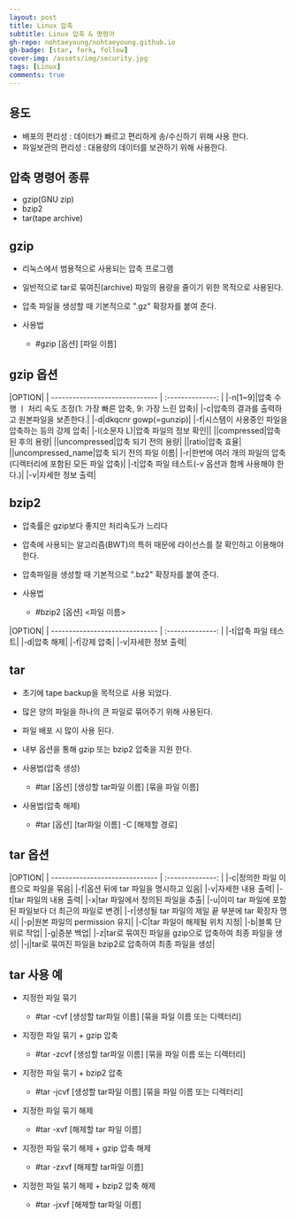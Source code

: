 ```yaml
---
layout: post
title: Linux 압축
subtitle: Linux 압축 & 명령어
gh-repo: nohtaeyoung/nohtaeyoung.github.io
gh-badge: [star, fork, follow]
cover-img: /assets/img/security.jpg
tags: [Linux]
comments: true
---
```


## 용도
- 배포의 편리성 : 데이터가 빠르고 편리하게 송/수신하기 위해 사용 한다.
- 파일보관의 편리성 : 대용량의 데이터를 보관하기 위해 사용한다.

## 압축 명령어 종류
- gzip(GNU zip)
- bzip2
- tar(tape archive)

## gzip 
- 리눅스에서 범용적으로 사용되는 압축 프로그램
- 일반적으로 tar로 묶여진(archive) 파일의 용량을 줄이기 위한 목적으로 사용된다.
- 압축 파일을 생성할 때 기본적으로 ".gz" 확장자를 붙여 준다.

- 사용법
  - #gzip [옵션] [파일 이름]

## gzip 옵션

 |OPTION|
| ------------------------------ | :--------------: | 
|-n[1~9]|압축 수행 ㅣ 처리 속도 조정(1: 가장 빠른 압축, 9: 가장 느린 압축)|
|-c|압축의 결과를 출력하고 원본파일을 보존한다.|
|-d|dkqcnr gowp(=gunzip)|
|-f|시스템이 사용중인 파일을 압축하는 등의 강제 압축|
|-l(소문자 L)|압축 파일의 정보 확인||
||compressed|압축 된 후의 용량|
||uncompressed|압축 되기 전의 용량|
||ratio|압축 효율|
||uncompressed_name|압축 되기 전의 파일 이름|
|-r|한번에 여러 개의 파일의 압축(디렉터리에 포함된 모든 파일 압축)|
|-t|압축 파일 테스트(-v 옵션과 함께 사용해야 한다.)|
|-v|자세한 정보 출력|

## bzip2
- 압축률은 gzip보다 좋지만 처리속도가 느리다
- 압축에 사용되는 알고리즘(BWT)의 특허 때문에 라이선스를 잘 확인하고 이용해야 한다.
- 압축파일을 생성할 때 기본적으로 ".bz2" 확장자를 붙여 준다.

- 사용법
  - #bzip2 [옵션] <파일 이름>

 |OPTION|
| ------------------------------ | :--------------: | 
|-t|압축 파일 테스트|
|-d|압축 해제|
|-f|강제 압축|
|-v|자세한 정보 출력|

## tar
- 초기에 tape backup을 목적으로 사용 되었다.
- 많은 양의 파일을 하나의 큰 파일로 묶어주기 위해 사용된다.
- 파일 배포 시 많이 사용 된다.
- 내부 옵션을 통해 gzip 또는 bzip2 압축을 지원 한다.

- 사용법(압축 생성)
  - #tar [옵션] [생성할 tar파일 이름] [묶을 파일 이름]

- 사용법(압축 해제)
  - #tar [옵션] [tar파일 이름] -C [해제할 경로]

## tar 옵션


 |OPTION|
| ------------------------------ | :--------------: | 
|-c|정의한 파일 이름으로 파일을 묶음|
|-f|옵션 뒤에 tar 파일을 명시하고 있음|
|-v|자세한 내용 출력|
|-t|tar 파일의 내용 출력|
|-x|tar 파일에서 정의된 파일을 추출|
|-u|이미 tar 파일에 포함된 파일보다 더 최근의 파일로 변경|
|-r|생성될 tar 파일의 제일 끝 부분에 tar 확장자 명시|
|-p|원본 파일의 permission 유지|
|-C|tar 파일이 해제될 위치 지정|
|-b|블록 단위로 작업|
|-g|증분 백업|
|-z|tar로 묶여진 파일을 gzip으로 압축하여 최종 파일을 생성|
|-j|tar로 묶여진 파일을 bzip2로 압축하여 최종 파일을 생성|

## tar 사용 예
- 지정한 파일 묶기
  - #tar -cvf [생성할 tar파일 이름] [묶을 파일 이름 또는 디렉터리]
- 지정한 파일 묶기 + gzip 압축
  - #tar -zcvf [생성할 tar파일 이름] [묶을 파일 이름 또는 디렉터리]
- 지정한 파일 묶기 + bzip2 압축
  - #tar -jcvf [생성할 tar파일 이름] [묶을 파일 이름 또는 디렉터리]

- 지정한 파일 묶기 해제
  - #tar -xvf [해제할 tar 파일 이름]
- 지정한 파일 묶기 해제 + gzip 압축 해제
  - #tar -zxvf [해제할 tar파일 이름]
- 지정한 파일 묶기 해제 + bzip2 압축 해제
  - #tar -jxvf [해제할 tar파일 이름]
